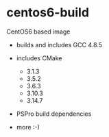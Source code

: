 # centos6-build
CentOS6 based image

- builds and includes GCC 4.8.5
- includes CMake
  - 3.1.3
  - 3.5.2
  - 3.6.3
  - 3.10.3
  - 3.14.7

- PSPro build dependencies

- more :-)
